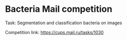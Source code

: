 # Bacteria Mail competition
Task: Segmentation and classification bacteria on images

Competition link: https://cups.mail.ru/tasks/1030